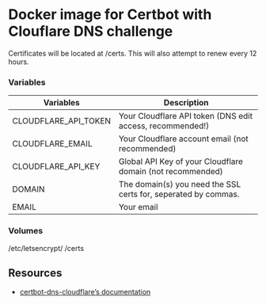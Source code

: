 # Docker image for Certbot with Clouflare DNS challenge

Certificates will be located at /certs. This will also attempt to renew every 12 hours.

### Variables

| Variables              | Description                    |
|------------------------|--------------------------------|
| CLOUDFLARE_API_TOKEN   | Your Cloudflare API token (DNS edit access, recommended!) |
| CLOUDFLARE_EMAIL       | Your Cloudflare account email (not recommended) |
| CLOUDFLARE_API_KEY     | Global API Key of your Cloudflare domain (not recommended)  |
| DOMAIN                 | The domain(s) you need the SSL certs for, seperated by commas. |
| EMAIL                  | Your email                    |

### Volumes
/etc/letsencrypt/
/certs

## Resources

- [certbot-dns-cloudflare’s documentation](https://certbot-dns-cloudflare.readthedocs.io/en/stable/)
